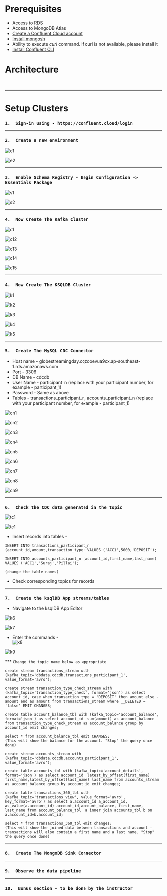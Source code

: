 # Prerequisites
*   Access to RDS
*   Access to MongoDB Atlas
*   [Create a Confluent Cloud account](https://www.confluent.io/confluent-cloud/tryfree/)
*   [Install mongosh](https://www.mongodb.com/docs/mongodb-shell/install/) 
*   Ability to execute *curl* command. If curl is not available, please install it
*   [Install Confluent CLI](https://docs.confluent.io/confluent-cli/current/install.html#install-confluent-cli)


# Architecture

<br>


---


# Setup Clusters

###   `1.  Sign-in using - https://confluent.cloud/login`


---


###   `2.  Create a new environment`


![e1](images/environment-1.png)

![e2](images/environment-2.png)

---

###   `3.  Enable Schema Registry - Begin Configuration ->  Essentials Package`

![s1](images/sr-1.png)

![s2](images/sr-2.png)

---

###   `4.  Now Create The Kafka Cluster`

![c1](images/cluster-1.png)

![c12](images/cluster-12.png)

![c13](images/cluster-13.png)

![c14](images/cluster-14.png)

![c15](images/cluster-5.png)

---


###   `4.  Now Create The KSQLDB Cluster`

![k1](images/ksql-1.png)

![k2](images/ksql-2.png)

![k3](images/ksql-3.png)

![k4](images/ksql-4.png)

![k5](images/ksql-5.png)

---

###   `5.  Create The MySQL CDC Connector`
*   Host name - globestreamingday.cqzooevua9cx.ap-southeast-1.rds.amazonaws.com
*   Port - 3306
*   DB Name - cdcdb
*   User Name - participant_n (replace with your participant number, for example - participant_1)
*   Password - Same as above
*   Tables - transactions_participant_n, accounts_participant_n (replace with your participant number, for example - participant_1)

![cn1](images/connector-1.png)

![cn2](images/connector-2.png)

![cn3](images/connector-3.png)

![cn4](images/connector-4.png)

![cn5](images/connector-5.png)

![cn6](images/connector-6.png)

![cn7](images/connector-7.png)

![cn8](images/connector-8.png)

![cn9](images/connector-9.png)

---

###   `6.  Check the CDC data generated in the topic`

![tc1](images/topic-1.png)

![tc1](images/topic-2.png)

*   Insert records into tables -      

`INSERT INTO transactions_participant_n (account_id,amount,transaction_type) VALUES ('ACC1',5000,'DEPOSIT');`      

`INSERT INTO accounts_participant_n (account_id,first_name,last_name) VALUES ('ACC1','Suraj','Pillai');`                   

`(change the table names)`      

*   Check corresponding topics for records

---

###   `7.  Create the ksqlDB App streams/tables` 
*   Navigate to the ksqlDB App Editor

![k6](images/ksql-6.png)

![k7](images/ksql-7.png)

*   Enter the commands -   
![k8](images/ksql-8.png) 

![k9](images/ksql-9.png) 

*** `Change the topic name below as appropriate`     

`create stream transactions_stream with (kafka_topic='dbdata.cdcdb.transactions_participant_1', value_format='avro');`    

`create stream transaction_type_check_stream with (kafka_topic='transaction_type_check', format='json') as select account_id, case when transaction_type = 'DEPOSIT' then amount else -amount end as amount from transactions_stream where __DELETED = 'false' EMIT CHANGES;`    

`create table account_balance_tbl with (kafka_topic='account_balance', format='json') as select account_id, sum(amount) as account_balance from transaction_type_check_stream as account_balance group by account_id emit changes;`     

`select * from account_balance_tbl emit CHANGES;`    
`(This will show the balance for the account. "Stop" the query once done)`    

`create stream accounts_stream with (kafka_topic='dbdata.cdcdb.accounts_participant_1', value_format='avro');`    

`create table accounts_tbl with (kafka_topic='account_details', format='json') as select account_id, latest_by_offset(first_name) first_name,latest_by_offset(last_name) last_name from accounts_stream as account_balance group by account_id emit changes;`     

`create table transactions_360_tbl with (kafka_topic='transactions_view', value_format='avro', key_format='avro') as select a.account_id a_account_id, as_value(a.account_id) account_id,account_balance, first_name, last_name from account_balance_tbl  a inner join accounts_tbl b on a.account_id=b.account_id;`      

`select * from transactions_360_tbl emit changes;`     
`(This will show the joined data between transactions and account - transactions will also contain a first name and a last name. "Stop" the query once done)` 

---

###   `8.  Create The MongoDB Sink Connector`

---

###   `9.  Observe the data pipeline`

---

###   `10.  Bonus section - to be done by the instructor`

